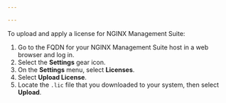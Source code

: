 ```yaml
---

---
```


To upload and apply a license for NGINX Management Suite:

1. Go to the FQDN for your NGINX Management Suite host in a web browser and log in.
2. Select the **Settings** gear icon.
3. On the **Settings** menu, select **Licenses**.
4. Select **Upload License**.
5. Locate the `.lic` file that you downloaded to your system, then select **Upload**.
